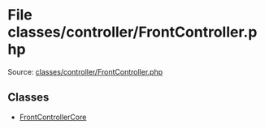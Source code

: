 File classes/controller/FrontController.php
=========

Source: [classes/controller/FrontController.php](https://github.com/PrestaShop/PrestaShop/blob/1.5.3.0/classes/controller/FrontController.php)


Classes
-------

* [FrontControllerCore](class.FrontControllerCore.md)

